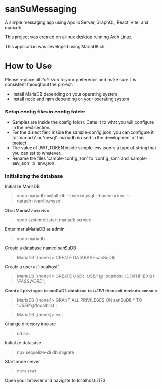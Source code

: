 # sanSuMessaging

A simple messaging app using Apollo Server, GraphQL, React, Vite, and mariadb.

This project was created on a linux desktop running Arch Linux.

This application was developed using MariaDB cli.

# How to Use

Please replace all _italicized_ to your preference and make sure it is consistent throughout the project.

- Install MariaDB depending on your operating system
- Install node and npm depending on your operating system

### Setup config files in config folder

- Samples are inside the config folder. Cater it to what you will configure in the next section.
- For the dialect field inside the sample-config.json, you can configure it to 'mariadb' or 'mysql'. mariadb is used in the development of this project.
- The value of JWT_TOKEN inside sample-env.json is a type of string that you can set to whatever.
- Rename the files 'sample-config.json' to 'config.json'. and 'sample-env.json' to 'env.json'.

### Initializing the database

Initialize MariaDB

> sudo mariadb-install-db --user=mysql --basedir=/usr --datadir=/var/lib/mysql

Start MariaDB service

> sudo systemctl start mariadb.service

Enter mariaMariaDB as admin

> sudo mariadb

Create a database named sanSuDB

> MariaDB [(none)]> CREATE DATABASE sanSuDB;

Create a user at 'localhost'

> MariaDB [(none)]> CREATE USER '_USER_'@'localhost' IDENTIFIED BY '_PASSWORD_';

Grant all privileges to sanSuDB database to _USER_ then exit mariadb console

> MariaDB [(none)]> GRANT ALL PRIVILEGES ON sanSuDB.\* TO '_USER_'@'localhost';

> MariaDB [(none)]> exit

Change directory into src

> cd src

Initialize database

> npx sequelize-cli db:migrate

Start node server

> npm start

Open your browser and navigate to localhost:5173
